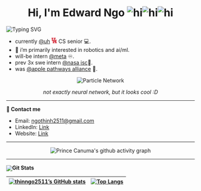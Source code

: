 <h1 align="center"> Hi, I'm Edward Ngo <img src="https://user-images.githubusercontent.com/1303154/88677602-1635ba80-d120-11ea-84d8-d263ba5fc3c0.gif" width="28px" alt="hi"><img src="https://user-images.githubusercontent.com/1303154/88677602-1635ba80-d120-11ea-84d8-d263ba5fc3c0.gif" width="28px" alt="hi"><img src="https://user-images.githubusercontent.com/1303154/88677602-1635ba80-d120-11ea-84d8-d263ba5fc3c0.gif" width="28px" alt="hi"></h1>


<img src="https://readme-typing-svg.demolab.com?font=Fira+Code&pause=1000&width=435&lines=Hi,+I'm+Edward+;But+some+call+me+Thinh;I+love+cars+and+technology" alt="Typing SVG" /></h1>
<!-- Dynamic message svg generated from git.io as found above-->
<!--<p>i am currently a <img src="https://github.com/DescendingMisery/DescendingMisery/blob/main/img/uh_red.png" width="15" height="15"/> student pursuing Computer Science💻.</p>-->

<!-- TODO: Add last video link -->
- currently <a href="https://uh.edu/">@uh</a> <img src="https://github.com/DescendingMisery/DescendingMisery/blob/main/img/uh_red.png" width="15" height="15"/> CS senior 💻.
- :seedling: i’m primarily interested in robotics and ai/ml.
- will-be intern <a href="https://www.meta.com/">@meta</a> ♾️.
- prev 3x swe intern <a href="https://www.nasa.gov/johnson/">@nasa jsc</a>🚀. 
- was <a href="https://developer.apple.com/pathways/">@apple pathways alliance</a> 🍎.

<p align="center">
  <img src="https://github.com/user-attachments/assets/3ffea0d4-aa12-4c43-93d2-95c934eeac70" alt="Particle Network">
</p>
<p align="center" style="font-size: 50/%; font-style: italic;">
  not exactly neural network, but it looks cool :D
</p>

------
**📧 Contact me**
- Email: <a href="mailto:ngothinh2511@gmail.com">ngothinh2511@gmail.com</a>
- LinkedIn: <a href="https://www.linkedin.com/in/ngothinh/">Link</a>
- Website: <a href="https://thinngo2511.github.io/Personal_Portfolio"> Link</a>

<hr>
<p align="center">
  <img src="https://github-readme-activity-graph.vercel.app/graph?username=THINNGO2511&&theme=github-compact" alt="Prince Canuma's github activity graph"/>
</p>
<hr>
<p><img src="https://media.giphy.com/media/iY8CRBdQXODJSCERIr/giphy.gif" align="center" width="28"><strong>Git Stats</strong></p>

|[![thinngo2511’s GitHub stats](https://github-readme-stats-git-masterrstaa-rickstaa.vercel.app/api?username=thinngo2511&show_icons=true&hide_rank=true)](https://github.com/anuraghazra/github-readme-stats)|[![Top Langs](https://github-readme-stats-git-masterrstaa-rickstaa.vercel.app/api/top-langs/?username=thinngo2511&layout=compact&langs_count=10)](https://github.com/anuraghazra/github-readme-stats)|
|-|-|
